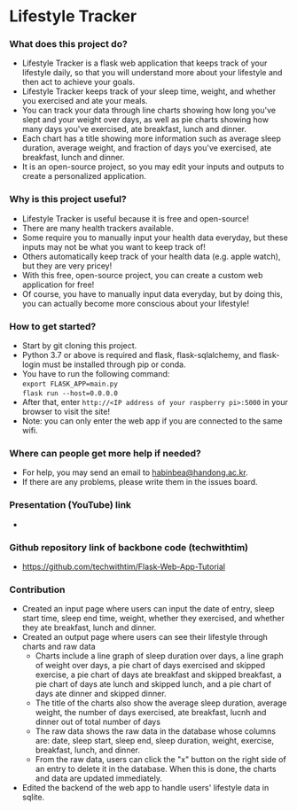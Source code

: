 # Lifestyle Tracker

### What does this project do?
- Lifestyle Tracker is a flask web application that keeps track of your lifestyle daily, so that you will understand more about your lifestyle and then act to achieve your goals.
- Lifestyle Tracker keeps track of your sleep time, weight, and whether you exercised and ate your meals.
- You can track your data through line charts showing how long you've slept and your weight over days, as well as pie charts showing how many days you've exercised, ate breakfast, lunch and dinner.
- Each chart has a title showing more information such as average sleep duration, average weight, and fraction of days you've exercised, ate breakfast, lunch and dinner.
- It is an open-source project, so you may edit your inputs and outputs to create a personalized application.

### Why is this project useful?
- Lifestyle Tracker is useful because it is free and open-source!
- There are many health trackers available.
- Some require you to manually input your health data everyday, but these inputs may not be what you want to keep track of!
- Others automatically keep track of your health data (e.g. apple watch), but they are very pricey!
- With this free, open-source project, you can create a custom web application for free!
- Of course, you have to manually input data everyday, but by doing this, you can actually become more conscious about your lifestyle!

### How to get started?
- Start by git cloning this project.
- Python 3.7 or above is required and flask, flask-sqlalchemy, and flask-login must be installed through pip or conda.
- You have to run the following command:<br />
  `export FLASK_APP=main.py`<br />
  `flask run --host=0.0.0.0`<br />
- After that, enter `http://<IP address of your raspberry pi>:5000` in your browser to visit the site!
- Note: you can only enter the web app if you are connected to the same wifi.

### Where can people get more help if needed?
- For help, you may send an email to habinbea@handong.ac.kr.
- If there are any problems, please write them in the issues board.

### Presentation (YouTube) link
- 

### Github repository link of backbone code (techwithtim)
- https://github.com/techwithtim/Flask-Web-App-Tutorial

### Contribution
- Created an input page where users can input the date of entry, sleep start time, sleep end time, weight, whether they exercised, and whether they ate breakfast, lunch and dinner.
- Created an output page where users can see their lifestyle through charts and raw data
  - Charts include a line graph of sleep duration over days, a line graph of weight over days, a pie chart of days exercised and skipped exercise, a pie chart of days ate breakfast and skipped breakfast, a pie chart of days ate lunch and skipped lunch, and a pie chart of days ate dinner and skipped dinner.
  - The title of the charts also show the average sleep duration, average weight, the number of days exercised, ate breakfast, lucnh and dinner out of total number of days
  - The raw data shows the raw data in the database whose columns are: date, sleep start, sleep end, sleep duration, weight, exercise, breakfast, lunch, and dinner.
  - From the raw data, users can click the "x" button on the right side of an entry to delete it in the database. When this is done, the charts and data are updated immediately.
- Edited the backend of the web app to handle users' lifestyle data in sqlite.
